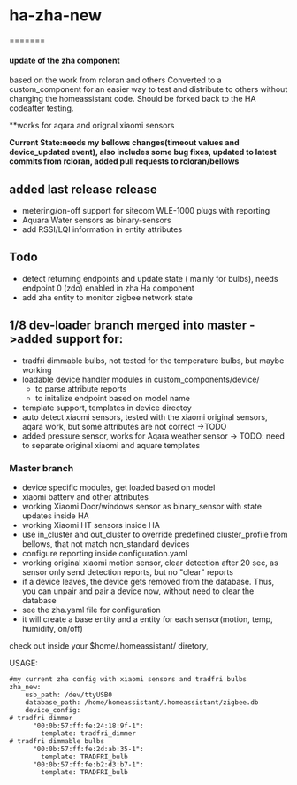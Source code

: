 # ha-zha-new
=======

#### update of the zha component
based on the work from rcloran and others
Converted to a custom_component for an easier way to test and distribute to others without changing the homeassistant code. Should be forked back to the HA  codeafter testing. 

**works for aqara and orignal xiaomi sensors

**Current State:needs my bellows changes(timeout values and device_updated event), also includes some bug fixes, updated to latest commits from rcloran, added pull requests to rcloran/bellows** 

## added last release release
- metering/on-off support for sitecom WLE-1000 plugs with reporting
- Aquara Water sensors as binary-sensors
- add RSSI/LQI information in entity attributes

## Todo
- detect returning endpoints and update state ( mainly for bulbs), needs endpoint 0 (zdo) enabled in zha Ha component
- add zha entity to monitor zigbee network state


## 1/8 dev-loader branch merged into master ->added support for:
- tradfri dimmable bulbs, not tested for the temperature bulbs, but maybe working
- loadable device handler modules in custom_components/device/
  - to parse attribute reports
  - to initalize endpoint based on model name
- template support, templates in device directoy
- auto detect xiaomi sensors, tested with the xiaomi original sensors, aqara work,  but some attributes are not correct ->TODO
- added pressure sensor, works for Aqara weather sensor -> TODO: need to separate original xiaomi and aquare templates

### Master branch
- device specific modules, get loaded based on model
- xiaomi battery and other attributes
- working Xiaomi Door/windows sensor as binary_sensor with state updates inside HA
- working Xiaomi HT sensors inside HA
- use in_cluster and out_cluster to override predefined cluster_profile from bellows, that not match non_standard devices
- configure reporting inside configuration.yaml
- working original xiaomi motion sensor, clear detection after 20 sec, as sensor only send detection reports, but no "clear" reports
- if a device leaves, the device gets removed from the database. Thus, you can unpair and pair a device now, without need to clear the database
- see the zha.yaml file for configuration
- it will create a base entity and a entity for each sensor(motion, temp, humidity, on/off)



check out inside your $home/.homeassistant/ diretory, 

USAGE: 

```
#my current zha config with xiaomi sensors and tradfri bulbs
zha_new:
    usb_path: /dev/ttyUSB0
    database_path: /home/homeassistant/.homeassistant/zigbee.db
    device_config: 
# tradfri dimmer
      "00:0b:57:ff:fe:24:18:9f-1":
        template: tradfri_dimmer
# tradfri dimmable bulbs
      "00:0b:57:ff:fe:2d:ab:35-1":
        template: TRADFRI_bulb
      "00:0b:57:ff:fe:b2:d3:b7-1":
        template: TRADFRI_bulb


     
